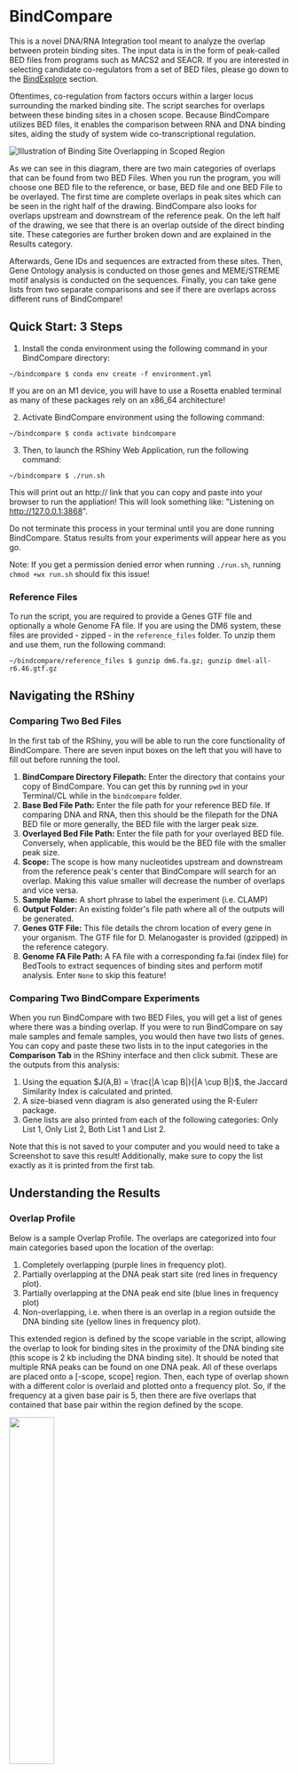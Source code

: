 # BindCompare

This is a novel DNA/RNA Integration tool meant to analyze the overlap between protein binding sites. The input data is in the form of peak-called BED files from programs such as MACS2 and SEACR. If you are interested in selecting candidate co-regulators from a set of BED files, please go down to the [BindExplore](#BindExplore) section. 


Oftentimes, co-regulation from factors occurs within a larger locus surrounding the marked binding site. The script searches for overlaps between these binding sites in a chosen scope. Because BindCompare utilizes BED files, it enables the comparison between RNA and DNA binding sites, aiding the study of system wide co-transcriptional regulation. 

![Illustration of Binding Site Overlapping in Scoped Region](https://github.com/pranavmahabs/bindcompare/blob/main/BindCompareDemo1.png)

As we can see in this diagram, there are two main categories of overlaps that can be found from two BED Files. When you run the program, you will choose one BED file to the reference, or base, BED file and one BED File to be overlayed. The first time are complete overlaps in peak sites which can be seen in the right half of the drawing. BindCompare also looks for overlaps upstream and downstream of the reference peak. On the left half of the drawing, we see that there is an overlap outside of the direct binding site. These categories are further broken down and are explained in the Results category. 

Afterwards, Gene IDs and sequences are extracted from these sites. Then, Gene Ontology analysis is conducted on those genes and MEME/STREME motif analysis is conducted on the sequences. Finally, you can take gene lists from two separate comparisons and see if there are overlaps across different runs of BindCompare!

## Quick Start: 3 Steps
  1. Install the conda environment using the following command in your BindCompare directory:
  ```
  ~/bindcompare $ conda env create -f environment.yml
  ```
  If you are on an M1 device, you will have to use a Rosetta enabled terminal as many of these packages rely on an x86_64 architecture!
  
  2. Activate BindCompare environment using the following command:
  ```
  ~/bindcompare $ conda activate bindcompare
  ```

  3. Then, to launch the RShiny Web Application, run the following command: 
  ```
  ~/bindcompare $ ./run.sh
  ```
  This will print out an http:// link that you can copy and paste into your browser to run the appliation! This will look something like: "Listening on http://127.0.0.1:3868". 
  
  Do not terminate this process in your terminal until you are done running BindCompare. Status results from your experiments will appear here as you go. 

  Note: If you get a permission denied error when running `./run.sh`, running `chmod +wx run.sh` should fix this issue!

### Reference Files
To run the script, you are required to provide a Genes GTF file and optionally a whole Genome FA file. If you are using the DM6 system, these files are provided - zipped - in the `reference_files` folder. To unzip them and use them, run the following command:
```
~/bindcompare/reference_files $ gunzip dm6.fa.gz; gunzip dmel-all-r6.46.gtf.gz
```

## Navigating the RShiny

### Comparing Two Bed Files
In the first tab of the RShiny, you will be able to run the core functionality of BindCompare. There are seven input boxes on the left that you will have to fill out before running the tool. 
1. **BindCompare Directory Filepath:** Enter the directory that contains your copy of BindCompare. You can get this by running `pwd` in your Terminal/CL while in the `bindcompare` folder. 
2. **Base Bed File Path:** Enter the file path for your reference BED file. If comparing DNA and RNA, then this should be the filepath for the DNA BED file or more generally, the BED file with the larger peak size. 
3. **Overlayed Bed File Path:** Enter the file path for your overlayed BED file. Conversely, when applicable, this would be the BED file with the smaller peak size. 
4. **Scope:** The scope is how many nucleotides upstream and downstream from the reference peak's center that BindCompare will search for an overlap. Making this value smaller will decrease the number of overlaps and vice versa. 
5. **Sample Name:** A short phrase to label the experiment (i.e. CLAMP)
6. **Output Folder:** An existing folder's file path where all of the outputs will be generated. 
7. **Genes GTF File:** This file details the chrom location of every gene in your organism. The GTF file for D. Melanogaster is provided (gzipped) in the reference category. 
8. **Genome FA File Path:** A FA file with a corresponding fa.fai (index file) for BedTools to extract sequences of binding sites and perform motif analysis. Enter `None` to skip this feature!

### Comparing Two BindCompare Experiments
When you run BindCompare with two BED Files, you will get a list of genes where there was a binding overlap. If you were to run BindCompare on say male samples and female samples, you would then have two lists of genes. You can copy and paste these two lists in to the input categories in the **Comparison Tab** in the RShiny interface and then click submit. These are the outputs from this analysis:

1. Using the equation $J(A,B) = \frac{|A \cap B|}{|A \cup B|}$, the Jaccard Similarity Index is calculated and printed. 
2. A size-biased venn diagram is also generated using the R-Eulerr package. 
3. Gene lists are also printed from each of the following categories: Only List 1, Only List 2, Both List 1 and List 2.

Note that this is not saved to your computer and you would need to take a Screenshot to save this result! Additionally, make sure to copy the list exactly as it is printed from the first tab. 

## Understanding the Results
### Overlap Profile 
Below is a sample Overlap Profile. The overlaps are categorized into four main categories based upon the location of the overlap: 
1. Completely overlapping (purple lines in frequency plot).
2. Partially overlapping at the DNA peak start site (red lines in frequency plot).
3. Partially overlapping at the DNA peak end site (blue lines in frequency plot) 
4. Non-overlapping, i.e. when there is an overlap in a region outside the DNA binding site (yellow lines in frequency plot). 

This extended region is defined by the scope variable in the script, allowing the overlap to look for binding sites in the proximity of the DNA binding site (this scope is 2 kb including the DNA binding site). It should be noted that multiple RNA peaks can be found on one DNA peak. All of these overlaps are placed onto a [-scope, scope] region. Then, each type of overlap shown with a different color is overlaid and plotted onto a frequency plot. So, if the frequency at a given base pair is 5, then there are five overlaps that contained that base pair within the region defined by the scope. 

<img src="https://github.com/pranavmahabs/bindcompare/blob/main/SampleOut/ClampKC_ref_freq.png"  width="40%" height="40%">

Oftentimes, it can be valuable to see **where** this split is occurring! The values derived for the above plot can be split over all chromsomes (and is clearly the X-chromosome in this case):

<img src="https://github.com/pranavmahabs/bindcompare/blob/main/SampleOut/ClampKC_chrom_ref_freq.png" width="15%" height="15%">

### Bar Graph and Pie Chart
Total Binding Peaks references the number of peaks or rows that are in the overlayed bed file. Unique overlaps references the number of unique peaks in the overlayed BED file that were found to overlap with a peak in the base/reference BED file. The total number of overlaps simply references how many times an RNA peak overlapped with a DNA peak. Note that there can be repeats here! Finally, the last column is the number of unique reference/base peaks that were found within an overlap. 

<img src="https://github.com/pranavmahabs/bindcompare/blob/main/SampleOut/ClampKC_barsummary.png"  width="40%" height="40%">

### Summary File and CSV Output
The CSV file contains one row for every reference peak that was involved in an overlap. This includes the Chromosome, Beginning/Ending Coordinate of the peak, the corresponding nucleotide sequence, the type of overlap (as described above), and the Gene IDs that correspond to that region. 

The summary file contains the average peak size for both of the BED files. Additionally, it prints all of the found Gene IDs that are in the CSV file so that they can be easily converted to gene names. 

### Other Outputs!
Gene Ontology results from GProfiler2 and motif analysis from either STREME or MEME or also included in this directory. Please see the [MEME Suite](https://meme-suite.org/meme/doc/streme.html) page for more information on MEME/STREME. Please see the [GProfiler2 Manual](https://cran.r-project.org/web/packages/gprofiler2/vignettes/gprofiler2.html) for more information on the Gene Ontology analysis! Feel free to copy the gene list into your GO tool of choice as well!

# BindExplore
If you are interested in taking N BED files for N different binding experiments, you can visualize pair-wise binding overlaps across all experiments to select candidate pairs for BindCompare. This script, right now, can only be run from the terminal:

```
$ ./bindexplore.sh
$ Enter BED File Paths (Space-Separated): CLAMP_KC_DNA.bed CLAMP_S2_DNA.bed gaf_chip.bed MLE_DNA.bed
Provided BED File Paths:
CLAMP_KC_DNA.bed
CLAMP_S2_DNA.bed
gaf_chip.bed
MLE_DNA.bed
$ Enter the scope: 5000
Scope: 5000
$ Is everything okay? Enter 'yes' to continue or 'no' to cancel: yes
```
The `scope` value essentially bins the genome into bins of size `scope`. Then, it uses this size to search for overlaps within each bin. Then a heatma is generated to visualize binding overlaps and can be seen below. The math for each cell is as follows: 

<p style="text-align: center;">$\frac{\text{Num Ref Binds found in Overlayed Sites}}{\text{Num Ref Binds}}$</p>

<img src="https://github.com/pranavmahabs/bindcompare/blob/main/bindexplore/explore.png" width="50%" height="50%">
In this example, we see that we are comparing CLAMP binding in KC and S2 Cells, GAF Binding, and MLE Binding. Understandably, CLAMP KC and S2 has a significant overlap! 

## Credits
This was script was written at Brown University in the [Larschan Lab](https://www.larschanlab.com).

